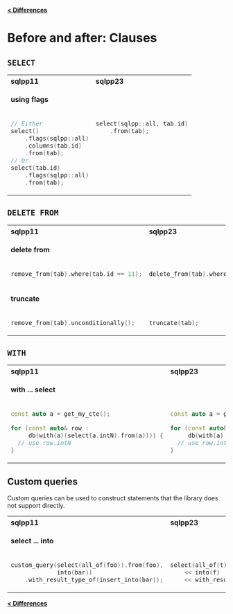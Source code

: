[**\< Differences**](/docs/differences_to_sqlpp11.md)

# Before and after: Clauses

## `SELECT`

<table>
<tr>
<th align="left">sqlpp11</th><th align="left">sqlpp23</th>
</tr>
</tr>
<tr><td colspan=2>

  **using flags**

</td></tr>
<tr>
<td  valign="top">

```c++
// Either
select()
    .flags(sqlpp::all)
    .columns(tab.id)
    .from(tab);
// Or
select(tab.id)
    .flags(sqlpp::all)
    .from(tab);
```

</td>
<td valign="top">

```c++
select(sqlpp::all, tab.id)
    .from(tab);
```

</td>
</tr>
</table>

## `DELETE FROM`

<table>
<tr>
<th align="left">sqlpp11</th><th align="left">sqlpp23</th>
</tr>
</tr>
<tr><td colspan=2>

  **delete from**

</td></tr>
<tr>
<td  valign="top">

```c++
remove_from(tab).where(tab.id == 11);
```

</td>
<td valign="top">

```c++
delete_from(tab).where(tab.id == 11);
```

</td>
</tr>
<tr><td colspan=2>

  **truncate**

</td></tr>
<tr>
<td  valign="top">

```c++
remove_from(tab).unconditionally();
```

</td>
<td valign="top">

```c++
truncate(tab);
```

</td>
</tr>
</table>

## `WITH`

<table>
<tr>
<th align="left">sqlpp11</th><th align="left">sqlpp23</th>
</tr>
</tr>
<tr><td colspan=2>

  **with ... select**

</td></tr>
<tr>
<td  valign="top">

```c++
const auto a = get_my_cte();

for (const auto& row :
     db(with(a)(select(a.intN).from(a)))) {
  // use row.intN
}
```

</td>
<td valign="top">

```c++
const auto a = get_my_cte();

for (const auto& row :
     db(with(a) << select(a.intN).from(a))) {
  // use row.intN
}
```

</td>
</tr>
</table>

## Custom queries

Custom queries can be used to construct statements that the library does not support directly.

<table>
<tr>
<th align="left">sqlpp11</th><th align="left">sqlpp23</th>
</tr>
</tr>
<tr><td colspan=2>

  **select ... into**

</td></tr>
<tr>
<td  valign="top">

```c++
custom_query(select(all_of(foo)).from(foo),
             into(bar))
    .with_result_type_of(insert_into(bar));
```

</td>
<td valign="top">

```c++
select(all_of(t)).from(t)
    << into(f)
    << with_result_type_of(insert_into(f));
```

</td>
</tr>
</table>

[**\< Differences**](/docs/differences_to_sqlpp11.md)

